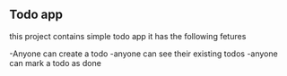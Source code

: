 ## Todo app

this project contains simple todo app
it has the following fetures

-Anyone can create a todo
-anyone can see their existing todos
-anyone can mark a todo as done


